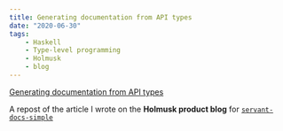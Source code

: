 ```yaml
---
title: Generating documentation from API types
date: "2020-06-30"
tags:
    - Haskell
    - Type-level programming 
    - Holmusk
    - blog
---
```


[Generating documentation from API types](https://holmusk.dev/blog/2020-05-18-Generating-documentation-from-API-types.html)

A repost of the article I wrote on the **Holmusk product blog** for [`servant-docs-simple`](https://github.com/Holmusk/servant-docs-simple)
